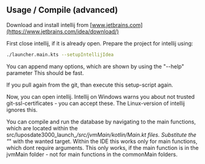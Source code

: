 ## Usage / Compile (advanced)

Download and install intellij from [www.jetbrains.com](https://www.jetbrains.com/idea/download/)

First close intellij, if it is already open.
Prepare the project for intellij using:

```bash
./launcher.main.kts --setupIntellijIdea
```

You can append many options, which are shown by using the "--help" parameter
This should be fast.

If you pull again from the git, than execute this setup-script again.

Now, you can open intellij.
Intellij on Windows warns you about not trusted git-ssl-certificates - you can accept these.
The Linux-version of intellij ignores this.

You can compile and run the database by navigating to the main functions, which are located within the src/luposdate3000_launch_*/src/jvmMain/kotlin/Main.kt files.
Substitute the "*" with the wanted target.
Within the IDE this works only for main functions, which dont require arguments.
This only works, if the main function is in the jvmMain folder - not for main functions in the commonMain folders.
